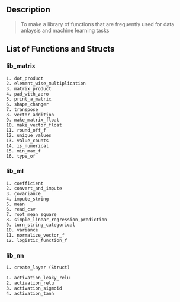 ## Description
> To make a library of functions that are frequently used for data anlaysis and machine learning tasks

## List of Functions and Structs
### lib_matrix
    1. dot_product
    2. element_wise_multiplication
    3. matrix_product
    4. pad_with_zero
    5. print_a_matrix
    6. shape_changer
    7. transpose
    8. vector_addition
    9. make_matrix_float
    10. make_vector_float
    11. round_off_f
    12. unique_values
    13. value_counts
    14. is_numerical
    15. min_max_f
    16. type_of
### lib_ml
    1. coefficient
    2. convert_and_impute
    3. covariance
    4. impute_string
    5. mean
    6. read_csv
    7. root_mean_square
    8. simple_linear_regression_prediction
    9. turn_string_categorical
    10. variance
    11. normalize_vector_f
    12. logistic_function_f
### lib_nn
    1. create_layer (Struct)

    1. activation_leaky_relu
    2. activation_relu
    3. activation_sigmoid
    4. activation_tanh